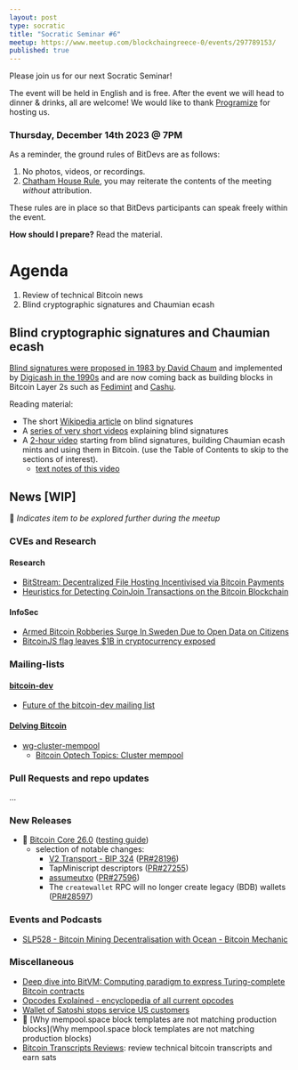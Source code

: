 ```yaml
---
layout: post
type: socratic
title: "Socratic Seminar #6"
meetup: https://www.meetup.com/blockchaingreece-0/events/297789153/
published: true
---
```


Please join us for our next Socratic Seminar!

The event will be held in English and is free. After the event we will head to dinner & drinks, all are welcome! 
We would like to thank [Programize](https://www.programize.com/) for hosting us.

### Thursday, December 14th 2023 @ 7PM

As a reminder, the ground rules of BitDevs are as follows:

1. No photos, videos, or recordings.
2. [Chatham House Rule](https://en.wikipedia.org/wiki/Chatham_House_Rule), you may
   reiterate the contents of the meeting *without* attribution.

These rules are in place so that BitDevs participants can speak freely
within the event.

**How should I prepare?** Read the material.

# Agenda
1. Review of technical Bitcoin news
2. Blind cryptographic signatures and Chaumian ecash


## Blind cryptographic signatures and Chaumian ecash

[Blind signatures were proposed in 1983 by David Chaum](https://www.hit.bme.hu/~buttyan/courses/BMEVIHIM219/2009/Chaum.BlindSigForPayment.1982.PDF) and implemented by [Digicash in the 1990s](https://en.wikipedia.org/wiki/Ecash) and are now coming back as building blocks in Bitcoin Layer 2s such as [Fedimint](https://fedimint.org/) and [Cashu](https://cashu.space/).

Reading material:
- The short [Wikipedia article](https://en.wikipedia.org/wiki/Blind_signature) on blind signatures
- A [series of very short videos](https://www.youtube.com/watch?v=CcB9nH78Ths) explaining blind signatures
- A [2-hour video](https://www.youtube.com/watch?v=VwMzNE1D3so) starting from blind signatures, building Chaumian ecash mints and using them in Bitcoin. (use the Table of Contents to skip to the sections of interest).
   - [text notes of this video](https://gist.github.com/AdamISZ/28c3475734becf031c9924f0b50d1bed)


## News [WIP]
💬 *Indicates item to be explored further during the meetup*

### CVEs and Research

#### Research

- [BitStream: Decentralized File Hosting Incentivised via Bitcoin Payments](https://robinlinus.com/bitstream.pdf)
- [Heuristics for Detecting CoinJoin Transactions on the Bitcoin Blockchain](https://arxiv.org/abs/2311.12491v1)

#### InfoSec

- [Armed Bitcoin Robberies Surge In Sweden Due to Open Data on Citizens](https://www.nobsbitcoin.com/wave-of-armed-robberies-sweden/)
- [BitcoinJS flag leaves $1B in cryptocurrency exposed](https://twitter.com/bax1337/status/1724534339206033532)

### Mailing-lists

#### [bitcoin-dev](https://lists.linuxfoundation.org/pipermail/bitcoin-dev/)

- [Future of the bitcoin-dev mailing list](https://lists.linuxfoundation.org/pipermail/bitcoin-dev/2023-November/022134.html)

#### [Delving Bitcoin](https://delvingbitcoin.org/)

- [wg-cluster-mempool](https://delvingbitcoin.org/c/implementation/wg-cluster-mempool/9)
   - [Bitcoin Optech Topics: Cluster mempool](https://bitcoinops.org/en/topics/cluster-mempool/)

### Pull Requests and repo updates

...

### New Releases

- 💬 [Bitcoin Core 26.0](https://github.com/bitcoin/bitcoin/blob/master/doc/release-notes/release-notes-26.0.md) ([testing guide](https://github.com/bitcoin-core/bitcoin-devwiki/wiki/26.0-Release-Candidate-Testing-Guide))
   - selection of notable changes:
      - [V2 Transport - BIP 324](https://github.com/bitcoin/bips/blob/master/bip-0324.mediawiki) ([PR#28196](https://github.com/bitcoin/bitcoin/pull/28196))
      - TapMiniscript descriptors ([PR#27255](https://github.com/bitcoin/bitcoin/pull/27255))
      - [assumeutxo](https://github.com/bitcoin/bitcoin/blob/master/doc/design/assumeutxo.md) ([PR#27596](https://github.com/bitcoin/bitcoin/pull/27596))
      - The `createwallet` RPC will no longer create legacy (BDB) wallets ([PR#28597](https://github.com/bitcoin/bitcoin/pull/28597))

### Events and Podcasts

- [SLP528 - Bitcoin Mining Decentralisation with Ocean - Bitcoin Mechanic](https://podcasters.spotify.com/pod/show/stephan-livera/episodes/Bitcoin-Mining-Decentralisation-with-Ocean---Bitcoin-Mechanic-SLP528-e2ci8gg)

### Miscellaneous

- [Deep dive into BitVM: Computing paradigm to express Turing-complete Bitcoin contracts](https://medium.com/crypto-garage/deep-dive-into-bitvm-computing-paradigm-to-express-turing-complete-bitcoin-contracts-1c6cb05edfca)
- [Opcodes Explained - encyclopedia of all current opcodes](https://opcodeexplained.com/)
- [Wallet of Satoshi stops service US customers](https://nostr.com/note1cu575mfy2xdakh9aklhghhn8vmluwkh79anrh09vmexgw5m3tyrq2edm2z)
- 💬 [Why mempool.space block templates are not matching production blocks](Why mempool.space block templates are not matching production blocks)
- [Bitcoin Transcripts Reviews](https://review.btctranscripts.com/): review technical bitcoin transcripts and earn sats
